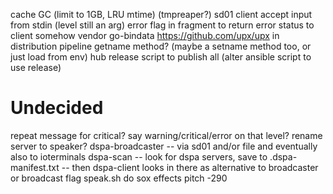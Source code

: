 cache GC (limit to 1GB, LRU mtime) (tmpreaper?)
sd01
client accept input from stdin (level still an arg)
error flag in fragment to return error status to client
somehow vendor go-bindata
https://github.com/upx/upx in distribution pipeline
getname method? (maybe a setname method too, or just load from env)
hub release script to publish all (alter ansible script to use release)

# Undecided
repeat message for critical?
say warning/critical/error on that level?
rename server to speaker?
dspa-broadcaster -- via sd01 and/or file and eventually also to ioterminals
dspa-scan -- look for dspa servers, save to .dspa-manifest.txt -- then dspa-client looks in there as alternative to broadcaster or broadcast flag
speak.sh do sox effects pitch -290
